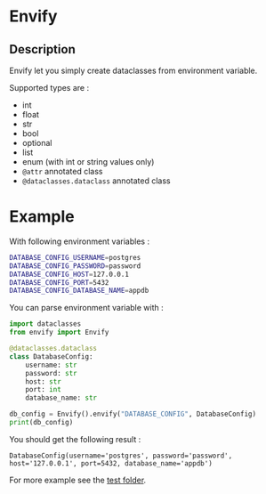 # Envify

## Description

Envify let you simply create dataclasses from environment variable.

Supported types are : 
* int
* float
* str
* bool
* optional
* list
* enum (with int or string values only)
* `@attr` annotated class
* `@dataclasses.dataclass` annotated class

# Example

With following environment variables :
```bash
DATABASE_CONFIG_USERNAME=postgres
DATABASE_CONFIG_PASSWORD=password
DATABASE_CONFIG_HOST=127.0.0.1
DATABASE_CONFIG_PORT=5432
DATABASE_CONFIG_DATABASE_NAME=appdb
```

You can parse environment variable with :
```python
import dataclasses
from envify import Envify

@dataclasses.dataclass
class DatabaseConfig:
    username: str
    password: str
    host: str
    port: int
    database_name: str

db_config = Envify().envify("DATABASE_CONFIG", DatabaseConfig)
print(db_config)
```

You should get the following result :
```
DatabaseConfig(username='postgres', password='password', host='127.0.0.1', port=5432, database_name='appdb')
```

For more example see the [test folder](./tests).